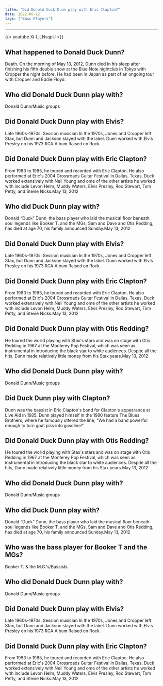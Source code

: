 ```yaml
---
title: "Did Donald Duck Dunn play with Eric Clapton?"
date: 2022-06-12
tags: ["Bass Players"]
---
```


---
{{< youtube Xi-LjLNsqpU >}}
## What happened to Donald Duck Dunn?
Death. On the morning of May 13, 2012, Dunn died in his sleep after finishing his fifth double show at the Blue Note nightclub in Tokyo with Cropper the night before. He had been in Japan as part of an ongoing tour with Cropper and Eddie Floyd.

## Who did Donald Duck Dunn play with?
Donald Dunn/Music groups

## Did Donald Duck Dunn play with Elvis?
Late 1960s–1970s: Session musician In the 1970s, Jones and Cropper left Stax, but Dunn and Jackson stayed with the label. Dunn worked with Elvis Presley on his 1973 RCA Album Raised on Rock.

## Did Donald Duck Dunn play with Eric Clapton?
From 1983 to 1985, he toured and recorded with Eric Clapton. He also performed at Eric's 2004 Crossroads Guitar Festival in Dallas, Texas. Duck worked extensively with Neil Young and ome of the other artists he worked with include Levon Helm, Muddy Waters, Elvis Presley, Rod Stewart, Tom Petty, and Stevie Nicks.May 13, 2012

## Who did Duck Dunn play with?
Donald “Duck” Dunn, the bass player who laid the musical floor beneath soul legends like Booker T. and the MGs, Sam and Dave and Otis Redding, has died at age 70, his family announced Sunday.May 13, 2012

## Did Donald Duck Dunn play with Elvis?
Late 1960s–1970s: Session musician In the 1970s, Jones and Cropper left Stax, but Dunn and Jackson stayed with the label. Dunn worked with Elvis Presley on his 1973 RCA Album Raised on Rock.

## Did Donald Duck Dunn play with Eric Clapton?
From 1983 to 1985, he toured and recorded with Eric Clapton. He also performed at Eric's 2004 Crossroads Guitar Festival in Dallas, Texas. Duck worked extensively with Neil Young and ome of the other artists he worked with include Levon Helm, Muddy Waters, Elvis Presley, Rod Stewart, Tom Petty, and Stevie Nicks.May 13, 2012

## Did Donald Duck Dunn play with Otis Redding?
He toured the world playing with Stax's stars and was on stage with Otis Redding in 1967 at the Monterey Pop Festival, which was seen as instrumental in introducing the black star to white audiences. Despite all the hits, Dunn made relatively little money from his Stax years.May 13, 2012

## Who did Donald Duck Dunn play with?
Donald Dunn/Music groups

## Did Duck Dunn play with Clapton?
Dunn was the bassist in Eric Clapton's band for Clapton's appearance at Live Aid in 1985. Dunn played himself in the 1980 feature The Blues Brothers, where he famously uttered the line, "We had a band powerful enough to turn goat piss into gasoline!"

## Did Donald Duck Dunn play with Otis Redding?
He toured the world playing with Stax's stars and was on stage with Otis Redding in 1967 at the Monterey Pop Festival, which was seen as instrumental in introducing the black star to white audiences. Despite all the hits, Dunn made relatively little money from his Stax years.May 13, 2012

## Who did Donald Duck Dunn play with?
Donald Dunn/Music groups

## Who did Duck Dunn play with?
Donald “Duck” Dunn, the bass player who laid the musical floor beneath soul legends like Booker T. and the MGs, Sam and Dave and Otis Redding, has died at age 70, his family announced Sunday.May 13, 2012

## Who was the bass player for Booker T and the MGs?
Booker T. & the M.G.'s/Bassists

## Who did Donald Duck Dunn play with?
Donald Dunn/Music groups

## Did Donald Duck Dunn play with Elvis?
Late 1960s–1970s: Session musician In the 1970s, Jones and Cropper left Stax, but Dunn and Jackson stayed with the label. Dunn worked with Elvis Presley on his 1973 RCA Album Raised on Rock.

## Did Donald Duck Dunn play with Eric Clapton?
From 1983 to 1985, he toured and recorded with Eric Clapton. He also performed at Eric's 2004 Crossroads Guitar Festival in Dallas, Texas. Duck worked extensively with Neil Young and ome of the other artists he worked with include Levon Helm, Muddy Waters, Elvis Presley, Rod Stewart, Tom Petty, and Stevie Nicks.May 13, 2012

